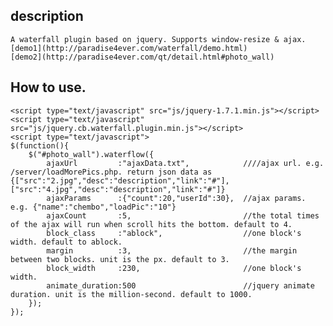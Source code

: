 ## description
	A waterfall plugin based on jquery. Supports window-resize & ajax. 
	[demo1](http://paradise4ever.com/waterfall/demo.html)
	[demo2](http://paradise4ever.com/qt/detail.html#photo_wall)
## How to use.

	<script type="text/javascript" src="js/jquery-1.7.1.min.js"></script>
	<script type="text/javascript" src="js/jquery.cb.waterfall.plugin.min.js"></script>
	<script type="text/javascript">
	$(function(){
		$("#photo_wall").waterflow({
			ajaxUrl			:"ajaxData.txt",			////ajax url. e.g. /server/loadMorePics.php. return json data as {["src":"2.jpg","desc":"description","link":"#"],["src":"4.jpg","desc":"description","link":"#"]}	
			ajaxParams		:{"count":20,"userId":30},	//ajax params. e.g. {"name":"chembo","loadPic":"10"}
			ajaxCount		:5,							//the total times of the ajax will run when scroll hits the bottom. default to 4.
			block_class		:"ablock",					//one block's width. default to ablock.
			margin			:3,							//the margin between two blocks. unit is the px. default to 3.
			block_width		:230,						//one block's width.
			animate_duration:500						//jquery animate duration. unit is the million-second. default to 1000.
		});
	});


